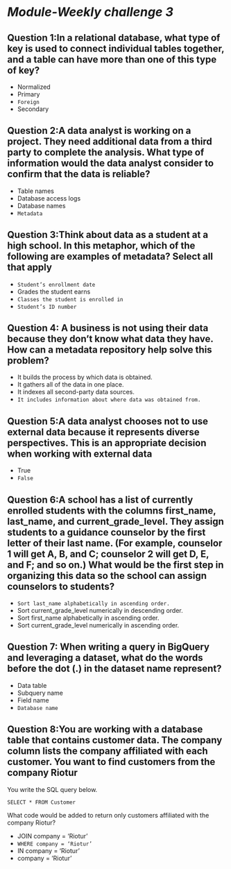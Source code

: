 # *Module-Weekly challenge 3*

## Question 1:In a relational database, what type of key is used to connect individual tables together, and a table can have more than one of this type of key?

- Normalized
- Primary
- `Foreign`
- Secondary

## Question 2:A data analyst is working on a project. They need additional data from a third party to complete the analysis. What type of information would the data analyst consider to confirm that the data is reliable?

- Table names
- Database access logs
- Database names
- `Metadata`

## Question 3:Think about data as a student at a high school. In this metaphor, which of the following are examples of metadata? Select all that apply

- `Student’s enrollment date`
- Grades the student earns
- `Classes the student is enrolled in`
- `Student’s ID number`

## Question 4: A business is not using their data because they don’t know what data they have. How can a metadata repository help solve this problem?

- It builds the process by which data is obtained.
- It gathers all of the data in one place.
- It indexes all second-party data sources.
- `It includes information about where data was obtained from.`

## Question 5:A data analyst chooses not to use external data because it represents diverse perspectives. This is an appropriate decision when working with external data

- True
- `False`

## Question 6:A school has a list of currently enrolled students with the columns first_name, last_name, and current_grade_level. They assign students to a guidance counselor by the first letter of their last name. (For example, counselor 1 will get A, B, and C; counselor 2 will get D, E, and F; and so on.) What would be the first step in organizing this data so the school can assign counselors to students?

- `Sort last_name alphabetically in ascending order.`
- Sort current_grade_level numerically in descending order.
- Sort first_name alphabetically in ascending order.
- Sort current_grade_level numerically in ascending order.

## Question 7: When writing a query in BigQuery and leveraging a dataset, what do the words before the dot (.) in the dataset name represent?

- Data table
- Subquery name
- Field name
- `Database name`

## Question 8:You are working with a database table that contains customer data. The company column lists the company affiliated with each customer. You want to find customers from the company Riotur

You write the SQL query below.

`SELECT * FROM Customer`

What code would be added to return only customers affiliated with the company Riotur?

- JOIN company = ‘Riotur’
- `WHERE company = ‘Riotur’`
- IN company = ‘Riotur’
- company = ‘Riotur’
